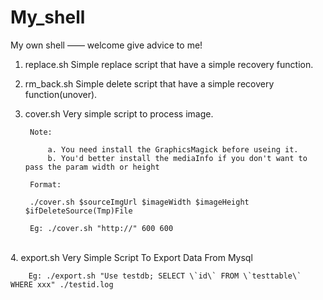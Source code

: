 My_shell
====

My own shell —— welcome give advice to me!

1. replace.sh	Simple replace script that have a simple recovery function.<br/>
2. rm_back.sh	Simple delete script that have a simple recovery function(unover).<br/>

3. cover.sh	Very simple script to process image.<br/>

		Note:

			a. You need install the GraphicsMagick before useing it.
			b. You'd better install the mediaInfo if you don't want to pass the param width or height

		Format:

		./cover.sh $sourceImgUrl $imageWidth $imageHeight $ifDeleteSource(Tmp)File

		Eg: ./cover.sh "http://" 600 600
<br/>
4. export.sh	Very Simple Script To Export Data From Mysql<br/>

		Eg: ./export.sh "Use testdb; SELECT \`id\` FROM \`testtable\` WHERE xxx" ./testid.log

